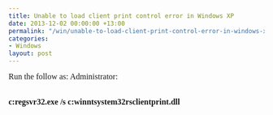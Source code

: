 ```yaml
---
title: Unable to load client print control error in Windows XP
date: 2013-12-02 00:00:00 +13:00
permalink: "/win/unable-to-load-client-print-control-error-in-windows-xp/"
categories:
- Windows
layout: post
---
```


<span style="font-family:Times New Roman;font-size:12pt">Run the follow as: Administrator:<br /> </span>

<span style="font-family:Times New Roman;font-size:12pt"><br /><strong>c:regsvr32.exe /s c:winntsystem32rsclientprint.dll</strong></span>
